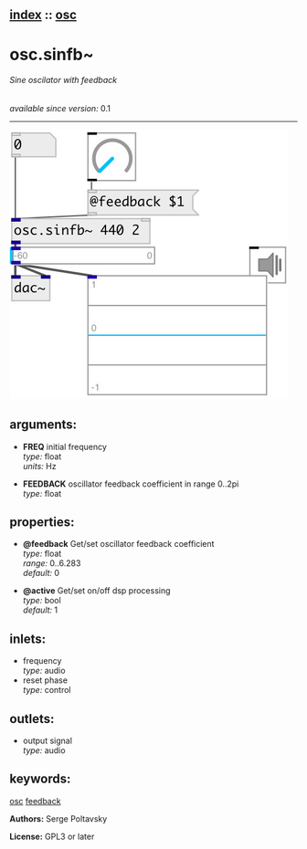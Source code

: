 [index](index.html) :: [osc](category_osc.html)
---

# osc.sinfb~

###### Sine oscilator with feedback

*available since version:* 0.1

---




[![example](../examples/img/osc.sinfb~.jpg)](../examples/pd/osc.sinfb~.pd)



## arguments:

* **FREQ**
initial frequency<br>
_type:_ float<br>
_units:_ Hz<br>

* **FEEDBACK**
oscillator feedback coefficient in range 0..2pi<br>
_type:_ float<br>





## properties:

* **@feedback** 
Get/set oscillator feedback coefficient<br>
_type:_ float<br>
_range:_ 0..6.283<br>
_default:_ 0<br>

* **@active** 
Get/set on/off dsp processing<br>
_type:_ bool<br>
_default:_ 1<br>



## inlets:

* frequency<br>
_type:_ audio
* reset phase<br>
_type:_ control



## outlets:

* output signal<br>
_type:_ audio



## keywords:

[osc](keywords/osc.html)
[feedback](keywords/feedback.html)






**Authors:** Serge Poltavsky




**License:** GPL3 or later





